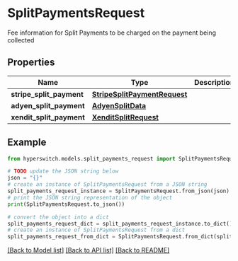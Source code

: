 # SplitPaymentsRequest

Fee information for Split Payments to be charged on the payment being collected

## Properties

Name | Type | Description | Notes
------------ | ------------- | ------------- | -------------
**stripe_split_payment** | [**StripeSplitPaymentRequest**](StripeSplitPaymentRequest.md) |  | 
**adyen_split_payment** | [**AdyenSplitData**](AdyenSplitData.md) |  | 
**xendit_split_payment** | [**XenditSplitRequest**](XenditSplitRequest.md) |  | 

## Example

```python
from hyperswitch.models.split_payments_request import SplitPaymentsRequest

# TODO update the JSON string below
json = "{}"
# create an instance of SplitPaymentsRequest from a JSON string
split_payments_request_instance = SplitPaymentsRequest.from_json(json)
# print the JSON string representation of the object
print(SplitPaymentsRequest.to_json())

# convert the object into a dict
split_payments_request_dict = split_payments_request_instance.to_dict()
# create an instance of SplitPaymentsRequest from a dict
split_payments_request_from_dict = SplitPaymentsRequest.from_dict(split_payments_request_dict)
```
[[Back to Model list]](../README.md#documentation-for-models) [[Back to API list]](../README.md#documentation-for-api-endpoints) [[Back to README]](../README.md)



